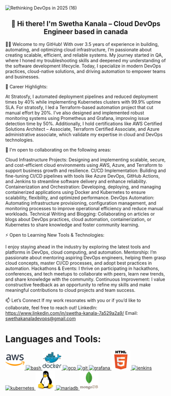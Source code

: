 ![Rethinking DevOps in 2025 (16)](https://github.com/user-attachments/assets/a6a97785-b502-48b0-89c4-ad6619c75d72)

<h2 align="center">👋 Hi there! I'm Swetha Kanala – Cloud DevOps Engineer based in canada</h2>

👨‍💻  Welcome to my GitHub! With over 3.5 years of experience in building, automating, and optimizing cloud infrastructure, I’m passionate about creating scalable, efficient, and reliable systems. My journey started in QA, where I honed my troubleshooting skills and deepened my understanding of the software development lifecycle. Today, I specialize in modern DevOps practices, cloud-native solutions, and driving automation to empower teams and businesses.

🌟 Career Highlights:

At Stratosfy, I automated deployment pipelines and reduced deployment times by 40% while implementing Kubernetes clusters with 99.9% uptime SLA.
For stratosfy, I led a Terraform-based automation project that cut manual effort by 20%.
I’ve also designed and implemented robust monitoring systems using Prometheus and Grafana, improving issue detection time by 50%.
Additionally, I hold certifications like AWS Certified Solutions Architect – Associate, Terraform Certified Associate, and Azure administrative associate, which validate my expertise in cloud and DevOps technologies.

🤝 I'm open to collaborating on the following areas:

Cloud Infrastructure Projects: Designing and implementing scalable, secure, and cost-efficient cloud environments using AWS, Azure, and Terraform to support business growth and resilience.
CI/CD Implementation: Building and fine-tuning CI/CD pipelines with tools like Azure DevOps, GitHub Actions, and Jenkins to streamline software delivery and enhance reliability.
Containerization and Orchestration: Developing, deploying, and managing containerized applications using Docker and Kubernetes to ensure scalability, flexibility, and optimized performance.
DevOps Automation: Automating infrastructure provisioning, configuration management, and monitoring processes to improve operational efficiency and reduce manual workloads.
Technical Writing and Blogging: Collaborating on articles or blogs about DevOps practices, cloud automation, containerization, or Kubernetes to share knowledge and foster community learning.

⚡ Open to Learning New Tools & Technologies: 

I enjoy staying ahead in the industry by exploring the latest tools and platforms in DevOps, cloud computing, and automation.
Mentorship: I’m passionate about mentoring aspiring DevOps engineers, helping them grasp cloud concepts, master CI/CD processes, and adopt best practices in automation.
Hackathons & Events: I thrive on participating in hackathons, conferences, and tech meetups to collaborate with peers, learn new trends, and share knowledge with the community.
Continuous Improvement: I value constructive feedback as an opportunity to refine my skills and make meaningful contributions to cloud projects and team success.

📫 Let’s Connect
If my work resonates with you or if you’d like to collaborate, feel free to reach out!
LinkedIn: https://www.linkedin.com/in/swetha-kanala-7a529a2a9/
Email: swethakanaladevops@gmail.com



<h1 align="left">Languages and Tools:</h1>
<p align="left"> <a href="https://aws.amazon.com" target="_blank" rel="noreferrer"> <img src="https://raw.githubusercontent.com/devicons/devicon/master/icons/amazonwebservices/amazonwebservices-original-wordmark.svg" alt="aws" width="60" height="60"/> </a> <a href="https://www.gnu.org/software/bash/" target="_blank" rel="noreferrer"> <img src="https://www.vectorlogo.zone/logos/gnu_bash/gnu_bash-icon.svg" alt="bash" width="60" height="60"/> </a> <a href="https://www.docker.com/" target="_blank" rel="noreferrer"> <img src="https://raw.githubusercontent.com/devicons/devicon/master/icons/docker/docker-original-wordmark.svg" alt="docker" width="60" height="60"/> </a> <a href="https://cloud.google.com" target="_blank" rel="noreferrer"> <img src="https://www.vectorlogo.zone/logos/google_cloud/google_cloud-icon.svg" alt="gcp" width="60" height="60"/> </a> <a href="https://git-scm.com/" target="_blank" rel="noreferrer"> <img src="https://www.vectorlogo.zone/logos/git-scm/git-scm-icon.svg" alt="git" width="60" height="60"/> </a> <a href="https://grafana.com" target="_blank" rel="noreferrer"> <img src="https://www.vectorlogo.zone/logos/grafana/grafana-icon.svg" alt="grafana" width="60" height="60"/> </a> <a href="https://www.w3.org/html/" target="_blank" rel="noreferrer"> <img src="https://raw.githubusercontent.com/devicons/devicon/master/icons/html5/html5-original-wordmark.svg" alt="html5" width="60" height="60"/> </a> <a href="https://www.jenkins.io" target="_blank" rel="noreferrer"> <img src="https://www.vectorlogo.zone/logos/jenkins/jenkins-icon.svg" alt="jenkins" width="60" height="60"/> </a> <a href="https://kubernetes.io" target="_blank" rel="noreferrer"> <img src="https://www.vectorlogo.zone/logos/kubernetes/kubernetes-icon.svg" alt="kubernetes" width="60" height="60"/> </a> <a href="https://www.linux.org/" target="_blank" rel="noreferrer"> <img src="https://raw.githubusercontent.com/devicons/devicon/master/icons/linux/linux-original.svg" alt="linux" width="60" height="60"/> </a> <a href="https://mariadb.org/" target="_blank" rel="noreferrer"> <img src="https://www.vectorlogo.zone/logos/mariadb/mariadb-icon.svg" alt="mariadb" width="60" height="60"/> </a> <a href="https://www.mongodb.com/" target="_blank" rel="noreferrer"> <img src="https://raw.githubusercontent.com/devicons/devicon/master/icons/mongodb/mongodb-original-wordmark.svg" alt="mongodb" width="60" height="60"/> </a> 





